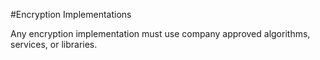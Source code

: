 #Encryption Implementations

Any encryption implementation must use company approved algorithms, services, or libraries.
